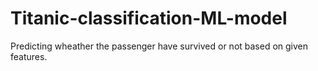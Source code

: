 # Titanic-classification-ML-model
Predicting wheather the passenger have survived or not based on given features.

